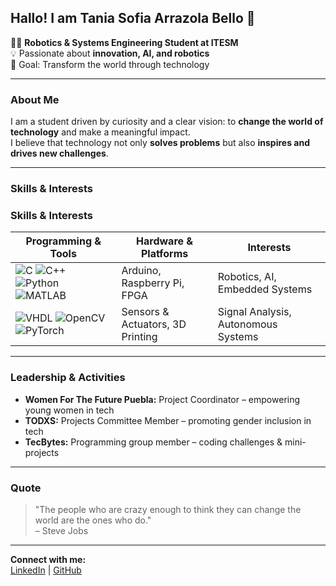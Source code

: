 ## Hallo! I am Tania Sofia Arrazola Bello 🍓

👩‍💻 **Robotics & Systems Engineering Student at ITESM**  
💡 Passionate about **innovation, AI, and robotics**  
🎯 Goal: Transform the world through technology  

---

### About Me
I am a student driven by curiosity and a clear vision: to **change the world of technology** and make a meaningful impact.  
I believe that technology not only **solves problems** but also **inspires and drives new challenges**.  

---

### Skills & Interests

### Skills & Interests

| Programming & Tools | Hardware & Platforms | Interests |
|--------------------|------------------|----------|
| ![C](https://img.shields.io/badge/-C-00599C?style=flat&logo=c&logoColor=white) ![C++](https://img.shields.io/badge/-C++-00599C?style=flat&logo=c%2B%2B&logoColor=white) ![Python](https://img.shields.io/badge/-Python-3776AB?style=flat&logo=python&logoColor=white) ![MATLAB](https://img.shields.io/badge/-MATLAB-FB0000?style=flat&logo=MATLAB&logoColor=white) | Arduino, Raspberry Pi, FPGA | Robotics, AI, Embedded Systems |
| ![VHDL](https://img.shields.io/badge/-VHDL-990000?style=flat&logo=&logoColor=white) ![OpenCV](https://img.shields.io/badge/-OpenCV-5C3EE8?style=flat&logo=opencv&logoColor=white) ![PyTorch](https://img.shields.io/badge/-PyTorch-EE4C2C?style=flat&logo=pytorch&logoColor=white) | Sensors & Actuators, 3D Printing | Signal Analysis, Autonomous Systems |


---

### Leadership & Activities
- **Women For The Future Puebla:** Project Coordinator – empowering young women in tech  
- **TODXS:** Projects Committee Member – promoting gender inclusion in tech  
- **TecBytes:** Programming group member – coding challenges & mini-projects  

---

### Quote
> "The people who are crazy enough to think they can change the world are the ones who do."  
> – Steve Jobs

---

**Connect with me:**  
[LinkedIn](https://www.linkedin.com/in/tania-sofia-arrazola-bello-08988b216/) | [GitHub](https://github.com/tanianwn)
